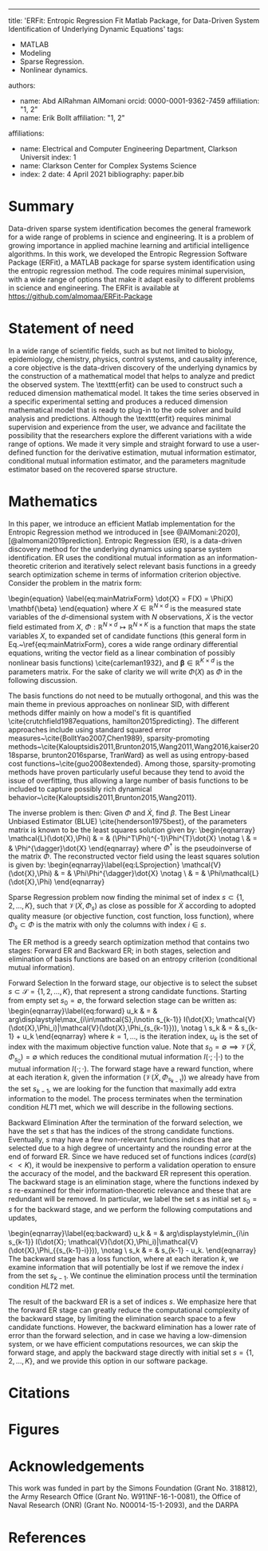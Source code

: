 ---
title: 'ERFit: Entropic Regression Fit Matlab Package, for Data-Driven System Identification of Underlying Dynamic Equations'
tags:
  - MATLAB
  - Modeling
  - Sparse Regression.
  - Nonlinear dynamics.
 
 
authors:
  - name: Abd AlRahman AlMomani
    orcid: 0000-0001-9362-7459
    affiliation: "1, 2"
  - name: Erik Bollt
    affiliation: "1, 2"

affiliations:
 - name: Electrical and Computer Engineering Department, Clarkson Universit
   index: 1
 - name: Clarkson Center for Complex Systems Science 
 - index: 2
date: 4 April 2021
bibliography: paper.bib


# Summary

Data-driven sparse system identification becomes the general framework for a wide range of problems in science and engineering. It is a problem of growing importance in applied machine learning and artificial intelligence algorithms. In this work, we developed the Entropic Regression Software Package (ERFit), a MATLAB package for sparse system identification using the entropic regression method. The code requires minimal supervision, with a wide range of options that make it adapt easily to different problems in science and engineering. The ERFit is available at https://github.com/almomaa/ERFit-Package

# Statement of need

In a wide range of scientific fields, such as but not limited to biology, epidemiology, chemistry, physics, control systems, and causality inference, a core objective is the data-driven discovery of the underlying dynamics by the construction of a mathematical model that helps to analyze and predict the observed system. The \texttt{erfit} can be used to construct such a reduced dimension mathematical model. It takes the time series observed in a specific experimental setting and produces a reduced dimension mathematical model that is ready to plug-in to the ode solver and build analysis and predictions.  Although the \texttt{erfit} requires minimal supervision and experience from the user, we advance and facilitate the possibility that the researchers explore the different variations with a wide range of options. We made it very simple and straight forward to use a user-defined function for the derivative estimation, mutual information estimator, conditional mutual information estimator, and the parameters magnitude estimator based on the recovered sparse structure.

# Mathematics

In this paper, we introduce an efficient Matlab implementation for the Entropic Regression method we introduced in [see @AlMomani:2020], [@almomani2019prediction]. Entropic Regression (ER), is a data-driven discovery method for the underlying dynamics using sparse system identification. ER uses the conditional mutual information as an information-theoretic criterion and iteratively select relevant basis functions in a greedy search optimization scheme in terms of information criterion objective. Consider the problem in the matrix form:

\begin{equation} \label{eq:mainMatrixForm}
    \dot{X} = F(X) =  \Phi(X) \mathbf{\beta} 
\end{equation}
where $X\in\mathbb{R}^{N\times d}$ is the measured state variables of the $d$-dimensional system with $N$ observations, $\dot{X}$ is the vector field estimated from $X$, $\Phi:\mathbb{R}^{N\times d} \mapsto \mathbb{R}^{N\times K}$ is a function that maps the state variables $X$, to expanded set of candidate functions (this general form in Eq.~\ref{eq:mainMatrixForm}, cores a wide range ordinary differential equations, writing the vector field as a linear combination of possibly nonlinear basis functions) \cite{carleman1932}, and $\mathbf{\beta}\in\mathbb{R}^{K\times d}$ is the parameters matrix. For the sake of clarity we will write $\Phi(X)$ as $\Phi$ in the following discussion.

The basis functions do not need to be mutually orthogonal, and this was the main theme in previous approaches on nonlinear SID, with different methods differ mainly on how a model's fit is quantified \cite{crutchfield1987equations, hamilton2015predicting}. The different approaches include using standard squared error measures~\cite{BolltYao2007,Chen1989}, sparsity-promoting methods~\cite{Kalouptsidis2011,Brunton2015,Wang2011,Wang2016,kaiser2018sparse, brunton2016sparse, TranWard} as well as using entropy-based cost functions~\cite{guo2008extended}. 
Among those, sparsity-promoting methods have proven particularly useful because they tend to avoid the issue of overfitting, thus allowing a large number of basis functions to be included to capture possibly rich dynamical behavior~\cite{Kalouptsidis2011,Brunton2015,Wang2011}.


The inverse problem is then: Given $\Phi$ and $\dot{X}$, find $\beta$. The Best Linear Unbiased Estimator (BLUE) \cite{henderson1975best}, of the parameters matrix is known to be the least squares solution given by:
\begin{eqnarray}
\mathcal{L}(\dot{X},\Phi) & = & (\Phi^T\Phi)^{-1}\Phi^{T}\dot{X} \notag \\ 
                         & = & \Phi^{\dagger}\dot{X}
\end{eqnarray}
where $\Phi^{\dagger}$ is the pseudoinverse of the matrix $\Phi$. The reconstructed vector field using the least squares solution is given by:
\begin{eqnarray}\label{eq:LSprojection}
\mathcal{V}(\dot{X},\Phi) & = &  \Phi\Phi^{\dagger}\dot{X} \notag \\
                         & = &  \Phi\mathcal{L}(\dot{X},\Phi)
\end{eqnarray}

Sparse Regression problem now finding the minimal set of index $s\subset \{1,2,...,K\}$, such that $\mathcal{V}(\dot{X},\Phi_{s})$ as close as possible for $\dot{X}$ according to adopted quality measure (or objective function, cost function, loss function), where $\Phi_{s} \subset \Phi$ is the matrix with only the columns with index $i\in s$.


The ER method is a greedy search optimization method that contains two stages: Forward ER and Backward ER; in both stages, selection and elimination of basis functions are based on an entropy criterion (conditional mutual information). 

Forward Selection
In the forward stage, our objective is to select the subset $s\subset \mathcal{S}=\{1,2,...,K\}$, that represent a strong candidate functions. Starting from empty set $s_0 =\emptyset$, the forward selection stage can be written as:
\begin{eqnarray}\label{eq:forward}
u_k & = & arg\displaystyle\max_{i\in\mathcal{S},i\notin s_{k-1}} I(\dot{X}; \mathcal{V}(\dot{X},\Phi_i)|\mathcal{V}(\dot{X},\Phi_{s_{k-1}})), \notag \\
s_k & = & s_{k-1} + u_k
\end{eqnarray}
where $k=1,...$, is the iteration index, $u_k$ is the set of index with the maximum objective function value. Note that $s_0=\emptyset \implies \mathcal{V}(\dot{X},\Phi_{s_0}) =\emptyset$ which reduces the conditional mutual information $I(\cdot; \cdot|\cdot)$ to the mutual information $I(\cdot;\cdot)$. The forward stage have a reward function, where at each iteration $k$, given the information ($\mathcal{V}(\dot{X},\Phi_{s_{k-1}})$) we already have from the set $s_{k-1}$, we are looking for the function that maximally add extra information to the model. The process terminates when the termination condition $HLT1$ met, which we will describe in the following sections.


Backward Elimination
After the termination of the forward selection, we have the set $s$ that has the indices of the strong candidate functions. Eventually, $s$ may have a few non-relevant functions indices that are selected due to a high degree of uncertainty and the rounding error at the end of forward ER. Since we have reduced set of functions indices ($card(s)<<K$), it would be inexpensive to perform a validation operation to ensure the accuracy of the model, and the backward ER represent this operation. The backward stage is an elimination stage, where the functions indexed by $s$ re-examined for their information-theoretic relevance and these that are redundant will be removed. In particular, we label the set $s$ as initial set $s_0 = s$ for the backward stage, and we perform the following computations and updates,

\begin{eqnarray}\label{eq:backward}
u_k & = & arg\displaystyle\min_{i\in s_{k-1}} I(\dot{X}; \mathcal{V}(\dot{X},\Phi_i)|\mathcal{V}(\dot{X},\Phi_{\{s_{k-1}-i\}})), \notag \\
s_k & = & s_{k-1} - u_k.
\end{eqnarray}
The backward stage has a loss function, where at each iteration $k$, we examine information that will potentially be lost if we remove the index $i$ from the set $s_{k-1}$. We continue the elimination process until the termination condition $HLT2$ met.
 
The result of the backward ER is a set of indices $s$. We emphasize here that the forward ER stage can greatly reduce the computational complexity of the backward stage, by limiting the elimination search space to a few candidate functions. However, the backward elimination has a lower rate of error than the forward selection, and in case we having a low-dimension system, or we have efficient computations resources, we can skip the forward stage, and apply the backward stage directly with initial set $s = \{1,2,\dots,K\}$, and we provide this option in our software package.


# Citations



# Figures


# Acknowledgements
This work was funded in part by the Simons Foundation (Grant No. 318812), the Army Research Office (Grant No. W911NF-16-1-0081), the Office of Naval Research (ONR) (Grant No. N00014-15-1-2093), and the DARPA



# References
